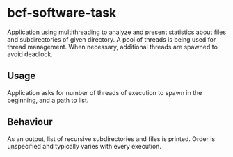 # bcf-software-task

Application using multithreading to analyze and present statistics about files and subdirectories of given directory. A pool of threads is being used for thread management. When necessary, additional threads are spawned to avoid deadlock.

## Usage

Application asks for number of threads of execution to spawn in the beginning, and a path to list.

## Behaviour

As an output, list of recursive subdirectories and files is printed. Order is unspecified and typically varies with every execution.
